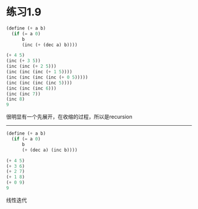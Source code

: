 # 练习1.9

```Scheme
(define (+ a b)
  (if (= a 0) 
      b 
      (inc (+ (dec a) b))))
```

```Scheme
(+ 4 5)
(inc (+ 3 5))
(inc (inc (+ 2 5)))
(inc (inc (inc (+ 1 5))))
(inc (inc (inc (inc (+ 0 5)))))
(inc (inc (inc (inc 5))))
(inc (inc (inc 6)))
(inc (inc 7))
(inc 8)
9
```

很明显有一个先展开，在收缩的过程，所以是recursion

---

```Scheme
(define (+ a b)
  (if (= a 0) 
      b 
      (+ (dec a) (inc b))))
```

```Scheme
(+ 4 5)
(+ 3 6)
(+ 2 7)
(+ 1 8)
(+ 0 9)
9
```

线性迭代